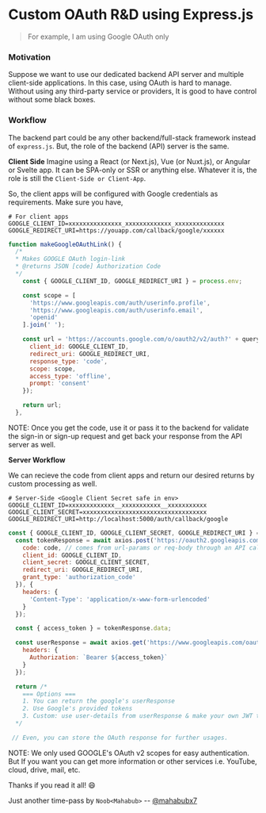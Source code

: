 # Custom OAuth R&D using Express.js

> For example, I am using Google OAuth only

### Motivation
Suppose we want to use our dedicated backend API server and multiple client-side applications. In this case, using OAuth is hard to manage.
Without using any third-party service or providers, It is good to have control without some black boxes. 


### Workflow
The backend part could be any other backend/full-stack framework instead of `express.js`. But, the role of the backend (API) server is the same.

**Client Side**
Imagine using a React (or Next.js), Vue (or Nuxt.js), or Angular or Svelte app. It can be SPA-only or SSR or anything else. Whatever it is, the role is still the `Client-Side or Client-App`.

So, the client apps will be configured with Google credentials as requirements. Make sure you have,
```env
# For client apps
GOOGLE_CLIENT_ID=xxxxxxxxxxxxxxx_xxxxxxxxxxxxx_xxxxxxxxxxxxxx
GOOGLE_REDIRECT_URI=https://youapp.com/callback/google/xxxxxx
```

```js
function makeGoogleOAuthLink() {
  /*
  * Makes GOOGLE OAuth login-link
  * @returns JSON [code] Authorization Code
  */
    const { GOOGLE_CLIENT_ID, GOOGLE_REDIRECT_URI } = process.env;

    const scope = [
      'https://www.googleapis.com/auth/userinfo.profile',
      'https://www.googleapis.com/auth/userinfo.email',
      'openid'
    ].join(' ');

    const url = 'https://accounts.google.com/o/oauth2/v2/auth?' + querystring.stringify({
      client_id: GOOGLE_CLIENT_ID,
      redirect_uri: GOOGLE_REDIRECT_URI,
      response_type: 'code',
      scope: scope,
      access_type: 'offline',
      prompt: 'consent'
    });

    return url;
  },
```
NOTE: Once you get the code, use it or pass it to the backend for validate the sign-in or sign-up request and get back your response from the API server as well.


**Server Workflow**

We can recieve the code from client apps and return our desired returns by custom processing as well.

```env
# Server-Side <Google Client Secret safe in env>
GOOGLE_CLIENT_ID=xxxxxxxxxxxxx__xxxxxxxxxxx__xxxxxxxxxxx
GOOGLE_CLIENT_SECRET=xxxxxxxxxxxxxxxxxxxxxxxxxxxxxxxxxxx
GOOGLE_REDIRECT_URI=http://localhost:5000/auth/callback/google
```
```js
const { GOOGLE_CLIENT_ID, GOOGLE_CLIENT_SECRET, GOOGLE_REDIRECT_URI } = process.env;
  const tokenResponse = await axios.post('https://oauth2.googleapis.com/token', querystring.stringify({
    code: code, // comes from url-params or req-body through an API call
    client_id: GOOGLE_CLIENT_ID,
    client_secret: GOOGLE_CLIENT_SECRET,
    redirect_uri: GOOGLE_REDIRECT_URI,
    grant_type: 'authorization_code'
  }), {
    headers: {
      'Content-Type': 'application/x-www-form-urlencoded'
    }
  });

  const { access_token } = tokenResponse.data;

  const userResponse = await axios.get('https://www.googleapis.com/oauth2/v2/userinfo', {
    headers: {
      Authorization: `Bearer ${access_token}`
    }
  });

  return /*
    === Options ===
    1. You can return the google's userResponse
    2. Use Google's provided tokens
    3. Custom: use user-details from userResponse & make your own JWT tokens or session, etc.
  */

 // Even, you can store the OAuth response for further usages.
```

NOTE: We only used GOOGLE's OAuth v2 scopes for easy authentication. But If you want you can get more information or other services i.e. YouTube, cloud, drive, mail, etc.


Thanks if you read it all! :smile:

Just another time-pass by `Noob<Mahabub>`
-- [@mahabubx7](https://github.com/mahabubx7)
